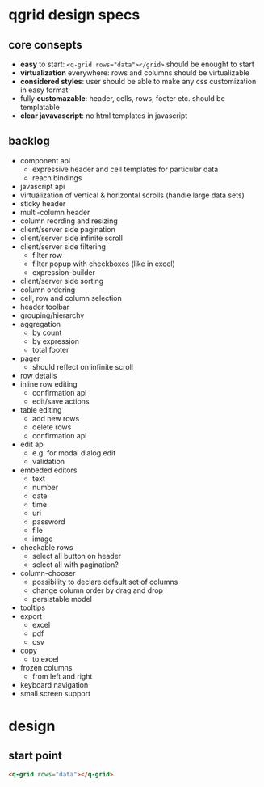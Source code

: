 # qgrid design specs

## core consepts
* **easy** to start: ```<q-grid rows="data"></grid>``` should be enought to start
* **virtualization** everywhere: rows and columns should be virtualizable
* **considered styles**: user should be able to make any css customization in easy format
* fully **customazable**: header, cells, rows, footer etc. should be templatable 
* **clear javavascript**: no html templates in javascript

## backlog
* component api
    *   expressive header and cell templates for particular data
    *   reach bindings
* javascript api
* virtualization of vertical & horizontal scrolls (handle large data sets)
* sticky header
* multi-column header
* column reording and resizing
* client/server side pagination
* client/server side infinite scroll
* client/server side filtering
    *  filter row
    *  filter popup with checkboxes (like in excel)
    *  expression-builder
* client/server side sorting
* column ordering
* cell, row and column selection
* header toolbar
* grouping/hierarchy
* aggregation
    * by count
    * by expression
    * total footer
* pager
    * should reflect on infinite scroll
* row details
* inline row editing
    * confirmation api
    * edit/save actions
* table editing 
    *  add new rows
    *  delete rows
    *  confirmation api
*  edit api
    *  e.g. for modal dialog edit
    *  validation
* embeded editors
    *  text
    *  number
    *  date
    *  time
    *  uri
    *  password
    *  file
    *  image
* checkable rows
    *  select all button on header
    *  select all with pagination?
* column-chooser
    * possibility to declare default set of columns
    * change column order by drag and drop
    * persistable model
* tooltips
* export
    * excel
    * pdf
    * csv
* copy
    *  to excel
*  frozen columns
    *  from left and right
*  keyboard navigation
*  small screen support

# design
## start point
```html
<q-grid rows="data"></q-grid>
```